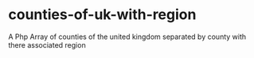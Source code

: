 # counties-of-uk-with-region
A Php Array of counties of the united kingdom separated by county with there associated region
